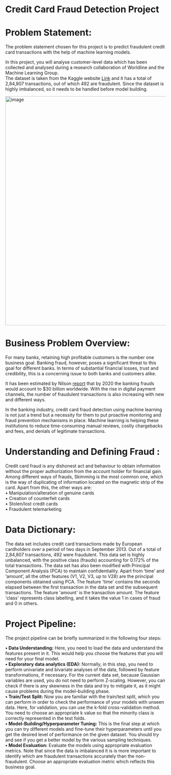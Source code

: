 # Credit Card Fraud Detection Project

# Problem Statement:  
The problem statement chosen for this project is to predict fraudulent credit card transactions with the help of machine learning models.  

In this project, you will analyse customer-level data which has been collected and analysed during a research collaboration of Worldline and the Machine Learning Group.   
The dataset is taken from the Kaggle website [Link](https://www.kaggle.com/mlg-ulb/creditcardfraud) and it has a total of 2,84,807 transactions, out of which 492 are fraudulent. Since the dataset is highly imbalanced, so it needs to be handled before model building. 

<img width="1280" height="720" alt="image" src="https://github.com/user-attachments/assets/617d1de2-25e5-4a21-9ddb-19fced8ff5a2" />

# Business Problem Overview:  
For many banks, retaining high profitable customers is the number one business goal. Banking fraud, however, poses a significant threat to this goal for different banks. In terms of substantial financial losses, trust and credibility, this is a concerning issue to both banks and customers alike.  

It has been estimated by Nilson [report](https://nilsonreport.com/upload/content_promo/The_Nilson_Report_Issue_1164.pdf) that by 2020 the banking frauds would account to $30 billion worldwide. With the rise in digital payment channels, the number of fraudulent transactions is also increasing with new and different ways.   
 
In the banking industry, credit card fraud detection using machine learning is not just a trend but a necessity for them to put proactive monitoring and fraud prevention mechanisms in place. Machine learning is helping these institutions to reduce time-consuming manual reviews, costly chargebacks and fees, and denials of legitimate transactions.  

# Understanding and Defining Fraud :    

Credit card fraud is any dishonest act and behaviour to obtain information without the proper authorization from the account holder for financial gain. Among different ways of frauds, Skimming is the most common one, which is the way of duplicating of information located on the magnetic strip of the card.  Apart from this, the other ways are:    
•	Manipulation/alteration of genuine cards  
•	Creation of counterfeit cards  
•	Stolen/lost credit cards  
•	Fraudulent telemarketing  

# Data Dictionary:  

  
The data set includes credit card transactions made by European cardholders over a period of two days in September 2013. Out of a total of 2,84,807 transactions, 492 were fraudulent. This data set is highly unbalanced, with the positive class (frauds) accounting for 0.172% of the total transactions. The data set has also been modified with Principal Component Analysis (PCA) to maintain confidentiality. Apart from ‘time’ and ‘amount’, all the other features (V1, V2, V3, up to V28) are the principal components obtained using PCA. The feature 'time' contains the seconds elapsed between the first transaction in the data set and the subsequent transactions. The feature 'amount' is the transaction amount. The feature 'class' represents class labelling, and it takes the value 1 in cases of fraud and 0 in others.  

# Project Pipeline:  


The project pipeline can be briefly summarized in the following four steps:

**•	Data Understanding:** Here, you need to load the data and understand the features present in it. This would help you choose the features that you will need for your final model.  
**•	Exploratory data analytics (EDA):** Normally, in this step, you need to perform univariate and bivariate analyses of the data, followed by feature transformations, if necessary. For the current data set, because Gaussian variables are used, you do not need to perform Z-scaling. However, you can check if there is any skewness in the data and try to mitigate it, as it might cause problems during the model-building phase.  
**•	Train/Test Split:** Now you are familiar with the train/test split, which you can perform in order to check the performance of your models with unseen data. Here, for validation, you can use the k-fold cross-validation method. You need to choose an appropriate k value so that the minority class is correctly represented in the test folds.  
**•	Model-Building/Hyperparameter Tuning:** This is the final step at which you can try different models and fine-tune their hyperparameters until you get the desired level of performance on the given dataset. You should try and see if you get a better model by the various sampling techniques.  
**•	Model Evaluation:** Evaluate the models using appropriate evaluation metrics. Note that since the data is imbalanced it is is more important to identify which are fraudulent transactions accurately than the non-fraudulent. Choose an appropriate evaluation metric which reflects this business goal.






